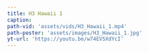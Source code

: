 ```yaml
---
title: H3 Hawaii 1
caption:
path-vid: 'assets/vids/H3_Hawaii_1.mp4'
path-poster: 'assets/images/H3_Hawaii_1.jpg'
yt-url: 'https://youtu.be/w74EVSXdYcI'
---
```

